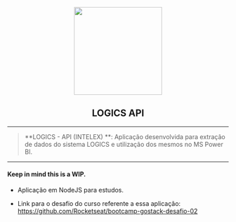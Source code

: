  <p  align="center">

<a  href="https://nodejs.org/en/"  target="_blank">
<p align="center">
  <img width="auto" height="200" src="https://i.imgur.com/6syIF0C.png">
</p>
</a>

</p>

<h2  align="center">LOGICS API</h2>

---

> **LOGICS - API (INTELEX) **: Aplicação desenvolvida para extração de dados do sistema LOGICS e utilização dos mesmos no MS Power BI.

---

#### Keep in mind this is a WIP.

- Aplicação em NodeJS para estudos.

- Link para o desafio do curso referente a essa aplicação: <https://github.com/Rocketseat/bootcamp-gostack-desafio-02>
